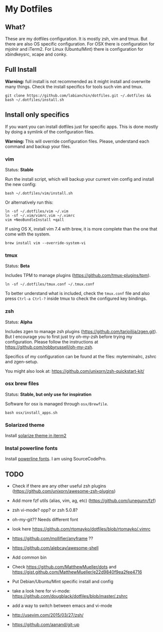 
My Dotfiles
===========

## What?

These are my dotfiles configuration. It is mostly zsh, vim and tmux. But there are also OS specific configuration. For OSX there is configuration for mjolnir and iTerm2. For Linux (Ubuntu/Mint) there is configuration for xbindkeysrc, xcape and conky.

## Full Install

**Warning:** full install is not recommended as it might install and overwrite many things. Check the install specifics for tools such vim and tmux.

```
git clone https://github.com/labianchin/dotfiles.git ~/.dotfiles && bash ~/.dotfiles/install.sh
```

## Install only specifics

If you want you can install dotfiles just for specific apps. This is done mostly by doing a symlink of the configuration files.

**Warning:** This will override configuration files. Please, understand each command and backup your files.

### vim

Status: **Stable**

Run the install script, which will backup your current vim config and install the new config:

```
bash ~/.dotfiles/vim/install.sh
```

Or alternatively run this:

```
ln -sf ~/.dotfiles/vim ~/.vim
ln -sf ~/.vim/vimrc.vim ~/.vimrc
vim +NeoBundleInstall +qall
```

If using OS X, install vim 7.4 with brew, it is more complete than the one that come with the system.

```
brew install vim --override-system-vi
```

### tmux

Status: **Beta**

Includes TPM to manage plugins (https://github.com/tmux-plugins/tpm).

```
ln -sf ~/.dotfiles/tmux.conf ~/.tmux.conf
```

To better understand what is included, check the `tmux.conf` file and also press `Ctrl-a Ctrl-?` inside tmux to check the configured key bindings.

### zsh

Status: **Alpha**

Includes zgen to manage zsh plugins (https://github.com/tarjoilija/zgen.git).
But I encourage you to first just try oh-my-zsh before trying my configuration.
Please follow the instructions at https://github.com/robbyrussell/oh-my-zsh.

Specifics of my configuration can be found at the files: myterminalrc, zshrc and zgen-setup.

You might also look at: https://github.com/unixorn/zsh-quickstart-kit/

### osx brew files

Status: **Stable, but only use for inspiration**

Software for osx is managed through `osx/Brewfile`.

```
bash osx/install_apps.sh
```

### Solarized theme

Install [solarize theme in iterm2](https://github.com/altercation/solarized/tree/master/iterm2-colors-solarized)

### Instal powerline fonts

Install [powerline fonts](https://github.com/powerline/fonts). I am using SourceCodePro.

## TODO

- Check if there are any other useful zsh plugins (https://github.com/unixorn/awesome-zsh-plugins)
- Add more fzf utils (alias, vim, ag, etc) (https://github.com/junegunn/fzf)
- zsh vi-mode? opp? or zsh 5.0.8?
- oh-my-git?? Needs different font
- look here https://github.com/rtomayko/dotfiles/blob/rtomayko/.vimrc
- https://github.com/mollifier/anyframe ??

- https://github.com/alebcay/awesome-shell
- Add common bin
- Check https://github.com/MatthewMueller/dots and https://gist.github.com/MatthewMueller/e22d9840f9ea2fee4716
- Put Debian/Ubuntu/Mint specific install and config
- take a look here for vi-mode: https://github.com/dougblack/dotfiles/blob/master/.zshrc
- add a way to switch between emacs and vi-mode
- http://usevim.com/2015/03/27/zsh/
- https://github.com/aanand/git-up
